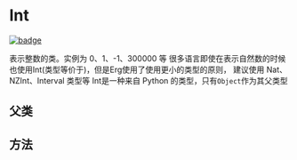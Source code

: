 # Int

[![badge](https://img.shields.io/endpoint.svg?url=https%3A%2F%2Fgezf7g7pd5.execute-api.ap-northeast-1.amazonaws.com%2Fdefault%2Fsource_up_to_date%3Fowner%3Derg-lang%26repos%3Derg%26ref%3Dmain%26path%3Ddoc/EN/API/types/classes/Int.md%26commit_hash%3Dd15cbbf7b33df0f78a575cff9679d84c36ea3ab1)](https://gezf7g7pd5.execute-api.ap-northeast-1.amazonaws.com/default/source_up_to_date?owner=erg-lang&repos=erg&ref=main&path=doc/EN/API/types/classes/Int.md&commit_hash=d15cbbf7b33df0f78a575cff9679d84c36ea3ab1)

表示整数的类。实例为 0、1、-1、300000 等
很多语言即使在表示自然数的时候也使用Int(类型等价于)，但是Erg使用了使用更小的类型的原则，
建议使用 Nat、NZInt、Interval 类型等
Int是一种来自 Python 的类型，只有`Object`作为其父类型

## 父类

## 方法
